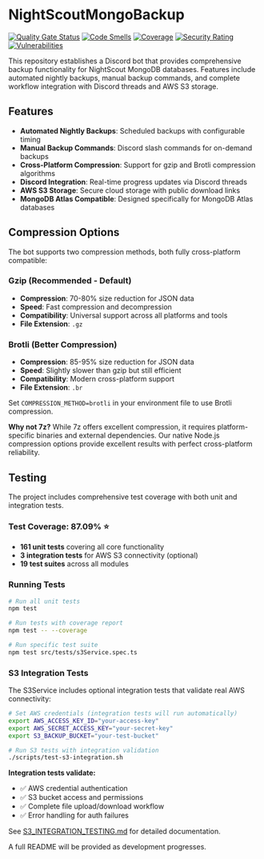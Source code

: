 # NightScoutMongoBackup

[![Quality Gate Status](https://sonarcloud.io/api/project_badges/measure?project=dustin-lennon_NightScoutMongoBackup&metric=alert_status)](https://sonarcloud.io/summary/new_code?id=dustin-lennon_NightScoutMongoBackup) [![Code Smells](https://sonarcloud.io/api/project_badges/measure?project=dustin-lennon_NightScoutMongoBackup&metric=code_smells)](https://sonarcloud.io/summary/new_code?id=dustin-lennon_NightScoutMongoBackup) [![Coverage](https://sonarcloud.io/api/project_badges/measure?project=dustin-lennon_NightScoutMongoBackup&metric=coverage)](https://sonarcloud.io/summary/new_code?id=dustin-lennon_NightScoutMongoBackup) [![Security Rating](https://sonarcloud.io/api/project_badges/measure?project=dustin-lennon_NightScoutMongoBackup&metric=security_rating)](https://sonarcloud.io/summary/new_code?id=dustin-lennon_NightScoutMongoBackup) [![Vulnerabilities](https://sonarcloud.io/api/project_badges/measure?project=dustin-lennon_NightScoutMongoBackup&metric=vulnerabilities)](https://sonarcloud.io/summary/new_code?id=dustin-lennon_NightScoutMongoBackup)

This repository establishes a Discord bot that provides comprehensive backup functionality for NightScout MongoDB databases. Features include automated nightly backups, manual backup commands, and complete workflow integration with Discord threads and AWS S3 storage.

## Features

- **Automated Nightly Backups**: Scheduled backups with configurable timing
- **Manual Backup Commands**: Discord slash commands for on-demand backups
- **Cross-Platform Compression**: Support for gzip and Brotli compression algorithms
- **Discord Integration**: Real-time progress updates via Discord threads
- **AWS S3 Storage**: Secure cloud storage with public download links
- **MongoDB Atlas Compatible**: Designed specifically for MongoDB Atlas databases

## Compression Options

The bot supports two compression methods, both fully cross-platform compatible:

### Gzip (Recommended - Default)
- **Compression**: 70-80% size reduction for JSON data
- **Speed**: Fast compression and decompression
- **Compatibility**: Universal support across all platforms and tools
- **File Extension**: `.gz`

### Brotli (Better Compression)
- **Compression**: 85-95% size reduction for JSON data  
- **Speed**: Slightly slower than gzip but still efficient
- **Compatibility**: Modern cross-platform support
- **File Extension**: `.br`

Set `COMPRESSION_METHOD=brotli` in your environment file to use Brotli compression.

**Why not 7z?** While 7z offers excellent compression, it requires platform-specific binaries and external dependencies. Our native Node.js compression options provide excellent results with perfect cross-platform reliability.

## Testing

The project includes comprehensive test coverage with both unit and integration tests.

### Test Coverage: 87.09% ⭐

- **161 unit tests** covering all core functionality
- **3 integration tests** for AWS S3 connectivity (optional)
- **19 test suites** across all modules

### Running Tests

```bash
# Run all unit tests
npm test

# Run tests with coverage report
npm test -- --coverage

# Run specific test suite
npm test src/tests/s3Service.spec.ts
```

### S3 Integration Tests

The S3Service includes optional integration tests that validate real AWS connectivity:

```bash
# Set AWS credentials (integration tests will run automatically)
export AWS_ACCESS_KEY_ID="your-access-key"
export AWS_SECRET_ACCESS_KEY="your-secret-key"
export S3_BACKUP_BUCKET="your-test-bucket"

# Run S3 tests with integration validation
./scripts/test-s3-integration.sh
```

**Integration tests validate:**
- ✅ AWS credential authentication
- ✅ S3 bucket access and permissions  
- ✅ Complete file upload/download workflow
- ✅ Error handling for auth failures

See [S3_INTEGRATION_TESTING.md](docs/S3_INTEGRATION_TESTING.md) for detailed documentation.

A full README will be provided as development progresses.

```
